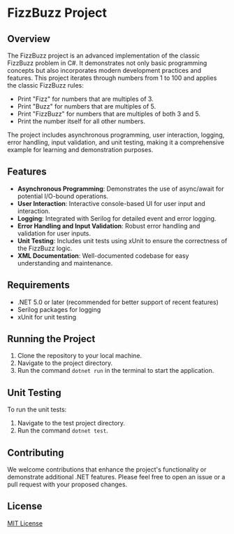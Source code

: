 # FizzBuzz Project

## Overview
The FizzBuzz project is an advanced implementation of the classic FizzBuzz problem in C#. It demonstrates not only basic programming concepts but also incorporates modern development practices and features. This project iterates through numbers from 1 to 100 and applies the classic FizzBuzz rules:
- Print "Fizz" for numbers that are multiples of 3.
- Print "Buzz" for numbers that are multiples of 5.
- Print "FizzBuzz" for numbers that are multiples of both 3 and 5.
- Print the number itself for all other numbers.

The project includes asynchronous programming, user interaction, logging, error handling, input validation, and unit testing, making it a comprehensive example for learning and demonstration purposes.

## Features
- **Asynchronous Programming**: Demonstrates the use of async/await for potential I/O-bound operations.
- **User Interaction**: Interactive console-based UI for user input and interaction.
- **Logging**: Integrated with Serilog for detailed event and error logging.
- **Error Handling and Input Validation**: Robust error handling and validation for user inputs.
- **Unit Testing**: Includes unit tests using xUnit to ensure the correctness of the FizzBuzz logic.
- **XML Documentation**: Well-documented codebase for easy understanding and maintenance.

## Requirements
- .NET 5.0 or later (recommended for better support of recent features)
- Serilog packages for logging
- xUnit for unit testing

## Running the Project
1. Clone the repository to your local machine.
2. Navigate to the project directory.
3. Run the command `dotnet run` in the terminal to start the application.

## Unit Testing
To run the unit tests:
1. Navigate to the test project directory.
2. Run the command `dotnet test`.

## Contributing
We welcome contributions that enhance the project's functionality or demonstrate additional .NET features. Please feel free to open an issue or a pull request with your proposed changes.

## License
[MIT License](https://choosealicense.com/licenses/mit/)

